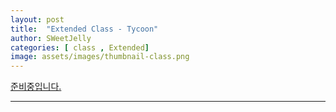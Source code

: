 ```yaml
---
layout: post
title:  "Extended Class - Tycoon"
author: SWeetJelly
categories: [ class , Extended]
image: assets/images/thumbnail-class.png
---
```


[준비중입니다.][go to home]

---

[go to home]: {{baseurl.site}}/